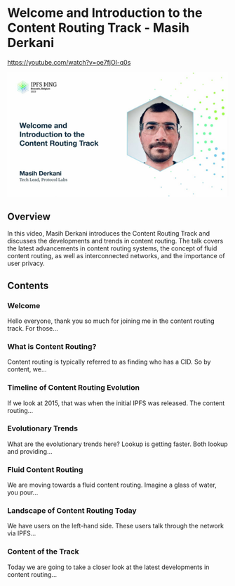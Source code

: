 # Welcome and Introduction to the Content Routing Track - Masih Derkani

<https://youtube.com/watch?v=oe7fjOl-q0s>

![image for Welcome and Introduction to the Content Routing Track - Masih Derkani](/thing23/oe7fjOl-q0s.jpg)

## Overview

In this video, Masih Derkani introduces the Content Routing Track and discusses the developments and trends in content routing. The talk covers the latest advancements in content routing systems, the concept of fluid content routing, as well as interconnected networks, and the importance of user privacy.

## Contents

### Welcome

Hello everyone, thank you so much for joining me in the content routing track. For those...

### What is Content Routing?

Content routing is typically referred to as finding who has a CID. So by content, we...

### Timeline of Content Routing Evolution

If we look at 2015, that was when the initial IPFS was released. The content routing... 

### Evolutionary Trends

What are the evolutionary trends here? Lookup is getting faster. Both lookup and providing... 

### Fluid Content Routing

We are moving towards a fluid content routing. Imagine a glass of water, you pour...

### Landscape of Content Routing Today

We have users on the left-hand side. These users talk through the network via IPFS...

### Content of the Track

Today we are going to take a closer look at the latest developments in content routing...